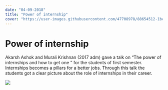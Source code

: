 ```yaml
---
date: "04-09-2018"
title: "Power of internship"
cover: "https://user-images.githubusercontent.com/47708978/88654512-1bc4dd80-d0eb-11ea-950c-a1e64ae2ad71.jpg"
---
```

# Power of internship

Akarsh Ashok and Murali Krishnan (2017 adm) gave a talk on “The power of internships and how to get one ” for the students of first semester. Internships becomes a pillars for a better jobs. Through this talk the students got a clear picture about the role of internships in their career.

![](https://user-images.githubusercontent.com/47708978/88657583-c8a15980-d0ef-11ea-9665-49bd6b5db84a.jpg)